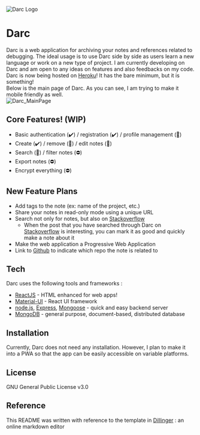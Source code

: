 ![Darc Logo][Logo]

# Darc

Darc is a web application for archiving your notes and references related to debugging. The ideal usage is to use Darc side by side as users learn a new language or work on a new type of project. I am currently developing on Darc and am open to any ideas on features and also feedbacks on my code.  
Darc is now being hosted on [Heroku]! It has the bare minimum, but it is something!  
Below is the main page of Darc. As you can see, I am trying to make it mobile friendly as well.  
![Darc_MainPage][MainPage]

## Core Features! (WIP)

  - Basic authentication (✔️) / registration (✔️) / profile management (🚧)
  - Create (✔️) / remove (🚧) / edit notes (🚧)
  - Search (🚧) / filter notes (⛔)
  - Export notes (⛔)
  - Encrypt everything (⛔)

## New Feature Plans

  - Add tags to the note (ex: name of the project, etc.)
  - Share your notes in read-only mode using a unique URL
  - Search not only for notes, but also on [Stackoverflow]
    - When the post that you have searched through Darc on [Stackoverflow] is interesting, 
      you can mark it as good and quickly make a note about it
  - Make the web application a Progressive Web Application
  - Link to [Github] to indicate which repo the note is related to

## Tech

Darc uses the following tools and frameworks :

* [ReactJS] - HTML enhanced for web apps!
* [Material-UI] - React UI framework
* [node.js], [Express], [Mongoose] - quick and easy backend server
* [MongoDB] - general purpose, document-based, distributed database

## Installation

Currently, Darc does not need any installation. However, I plan to make it into a PWA so that the app can be easily accessible on variable platforms.


License
----

GNU General Public License v3.0

Reference
----

This README was written with reference to the template in [Dillinger] : an online markdown editor

[//]: # (These are reference links used in the body of this note and get stripped out when the markdown processor does its job. There is no need to format nicely because it shouldn't be seen. Thanks SO - http://stackoverflow.com/questions/4823468/store-comments-in-markdown-syntax)
    
   [MainPage]: <https://imgur.com/5DAjneI.png>
   [Logo]: <https://i.imgur.com/nwSfy2D.png>
   [Heroku]: <https://thinkty-darc.herokuapp.com/>
   [Stackoverflow]: <https://api.stackexchange.com/docs/search>
   [ReactJS]: <https://reactjs.org/>
   [Material-UI]: <https://material-ui.com/>
   [node.js]: <https://nodejs.org/en/>
   [Express]: <https://expressjs.com/>
   [Mongoose]: <https://mongoosejs.com/>
   [MongoDB]: <https://www.mongodb.com/>
   [Dillinger]: <https://dillinger.io/>
   [Github]: <https://github.com/>
